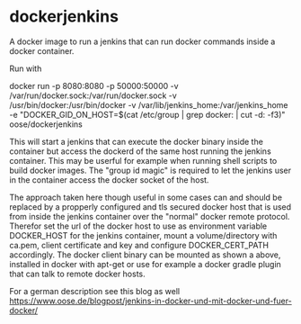 # dockerjenkins


A docker image to run a jenkins that can run docker commands inside a docker container.

Run with
 
docker run -p 8080:8080 -p 50000:50000 -v /var/run/docker.sock:/var/run/docker.sock -v /usr/bin/docker:/usr/bin/docker -v /var/lib/jenkins_home:/var/jenkins_home -e "DOCKER_GID_ON_HOST=$(cat /etc/group | grep docker: | cut -d: -f3)" oose/dockerjenkins

This will start a jenkins that can execute the docker binary inside the container but access the dockerd of the same host running the jenkins container. This may be userful for example when running shell scripts to build docker images. The "group id magic" is required to let the jenkins user in the container access the docker socket of the host. 

The approach taken here though useful in some cases can and should be replaced by a propperly configured and tls secured docker host that is used from inside the jenkins container over the "normal" docker remote protocol. Therefor set the url of the docker host to use as environment variable DOCKER_HOST for the jenkins container, mount a volume/directory with ca.pem, client certificate and key and configure DOCKER_CERT_PATH accordingly. The docker client binary can be mounted as shown a above, installed in docker with apt-get or use for example a docker gradle plugin that can talk to remote docker hosts.


For a german description see this blog as well https://www.oose.de/blogpost/jenkins-in-docker-und-mit-docker-und-fuer-docker/


